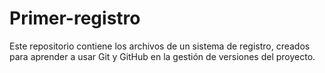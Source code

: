 # Primer-registro
Este repositorio contiene los archivos de un sistema de registro, creados para aprender a usar Git y GitHub en la gestión de versiones del proyecto.
